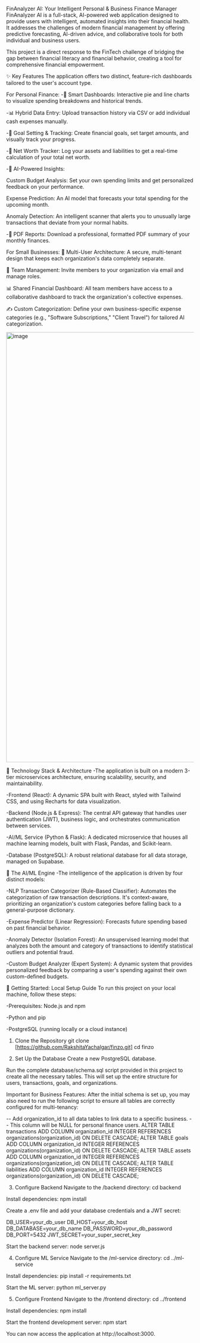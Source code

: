 FinAnalyzer AI: Your Intelligent Personal & Business Finance Manager
FinAnalyzer AI is a full-stack, AI-powered web application designed to provide users with intelligent, automated insights into their financial health. It addresses the challenges of modern financial management by offering predictive forecasting, AI-driven advice, and collaborative tools for both individual and business users.

This project is a direct response to the FinTech challenge of bridging the gap between financial literacy and financial behavior, creating a tool for comprehensive financial empowerment.



✨ Key Features
The application offers two distinct, feature-rich dashboards tailored to the user's account type.



For Personal Finance:
-🤖 Smart Dashboards: Interactive pie and line charts to visualize spending breakdowns and historical trends.

-📊 Hybrid Data Entry: Upload transaction history via CSV or add individual cash expenses manually.

-🎯 Goal Setting & Tracking: Create financial goals, set target amounts, and visually track your progress.

-🏦 Net Worth Tracker: Log your assets and liabilities to get a real-time calculation of your total net worth.

-🧠 AI-Powered Insights:

  Custom Budget Analysis: Set your own spending limits and get personalized feedback on your performance.

  Expense Prediction: An AI model that forecasts your total spending for the upcoming month.

  Anomaly Detection: An intelligent scanner that alerts you to unusually large transactions that deviate from your normal habits.

-📄 PDF Reports: Download a professional, formatted PDF summary of your monthly finances.



For Small Businesses:
🏢 Multi-User Architecture: A secure, multi-tenant design that keeps each organization's data completely separate.

🤝 Team Management: Invite members to your organization via email and manage roles.

📊 Shared Financial Dashboard: All team members have access to a collaborative dashboard to track the organization's collective expenses.

✍️ Custom Categorization: Define your own business-specific expense categories (e.g., "Software Subscriptions," "Client Travel") for tailored AI categorization.

<img width="2048" height="1152" alt="image" padding= "10px" src="https://github.com/user-attachments/assets/15a93161-5168-402c-9c12-7c9c683b8d5c" />

🚀 Technology Stack & Architecture
-The application is built on a modern 3-tier microservices architecture, ensuring scalability, security, and maintainability.

-Frontend (React): A dynamic SPA built with React, styled with Tailwind CSS, and using Recharts for data visualization.

-Backend (Node.js & Express): The central API gateway that handles user authentication (JWT), business logic, and orchestrates communication between services.

-AI/ML Service (Python & Flask): A dedicated microservice that houses all machine learning models, built with Flask, Pandas, and Scikit-learn.

-Database (PostgreSQL): A robust relational database for all data storage, managed on Supabase.


🤖 The AI/ML Engine
-The intelligence of the application is driven by four distinct models:

-NLP Transaction Categorizer (Rule-Based Classifier): Automates the categorization of raw transaction descriptions. It's context-aware, prioritizing an organization's custom categories before falling back to a general-purpose dictionary.

-Expense Predictor (Linear Regression): Forecasts future spending based on past financial behavior.

-Anomaly Detector (Isolation Forest): An unsupervised learning model that analyzes both the amount and category of transactions to identify statistical outliers and potential fraud.

-Custom Budget Analyzer (Expert System): A dynamic system that provides personalized feedback by comparing a user's spending against their own custom-defined budgets.



🔧 Getting Started: Local Setup Guide
To run this project on your local machine, follow these steps:

-Prerequisites:
 Node.js and npm

-Python and pip

-PostgreSQL (running locally or a cloud instance)

1. Clone the Repository
git clone [https://github.com/RakshitaYachalgar/finzo.git]
cd finzo


2. Set Up the Database
Create a new PostgreSQL database.

Run the complete database/schema.sql script provided in this project to create all the necessary tables. This will set up the entire structure for users, transactions, goals, and organizations.

Important for Business Features: After the initial schema is set up, you may also need to run the following script to ensure all tables are correctly configured for multi-tenancy:

-- Add organization_id to all data tables to link data to a specific business.
-- This column will be NULL for personal finance users.
ALTER TABLE transactions ADD COLUMN organization_id INTEGER REFERENCES organizations(organization_id) ON DELETE CASCADE;
ALTER TABLE goals ADD COLUMN organization_id INTEGER REFERENCES organizations(organization_id) ON DELETE CASCADE;
ALTER TABLE assets ADD COLUMN organization_id INTEGER REFERENCES organizations(organization_id) ON DELETE CASCADE;
ALTER TABLE liabilities ADD COLUMN organization_id INTEGER REFERENCES organizations(organization_id) ON DELETE CASCADE;

3. Configure Backend
Navigate to the /backend directory: cd backend

Install dependencies: npm install

Create a .env file and add your database credentials and a JWT secret:

DB_USER=your_db_user
DB_HOST=your_db_host
DB_DATABASE=your_db_name
DB_PASSWORD=your_db_password
DB_PORT=5432
JWT_SECRET=your_super_secret_key


Start the backend server: node server.js

4. Configure ML Service
Navigate to the /ml-service directory: cd ../ml-service

Install dependencies: pip install -r requirements.txt

Start the ML server: python ml_server.py

5. Configure Frontend
Navigate to the /frontend directory: cd ../frontend

Install dependencies: npm install

Start the frontend development server: npm start

You can now access the application at http://localhost:3000.
